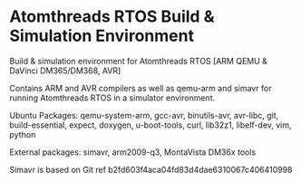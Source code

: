 Atomthreads RTOS Build & Simulation Environment
===============================================

Build & simulation environment for Atomthreads RTOS [ARM QEMU & DaVinci DM365/DM368, AVR]

Contains ARM and AVR compilers as well as qemu-arm and simavr for running Atomthreads RTOS in a simulator environment.

Ubuntu Packages: qemu-system-arm, gcc-avr, binutils-avr, avr-libc, git, build-essential, expect, doxygen, u-boot-tools, curl, lib32z1, libelf-dev, vim, python

External packages: simavr, arm2009-q3, MontaVista DM36x tools

Simavr is based on Git ref b2fd603f4aca04fd83d4dae6310067c406410998
